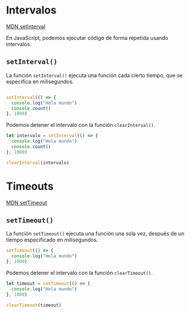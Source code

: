 # Intervalos

[MDN setInterval](https://developer.mozilla.org/es/docs/Web/API/WindowTimers/setInterval)

En JavaScript, podemos ejecutar código de forma repetida usando intervalos.

## `setInterval()`

La función `setInterval()` ejecuta una función cada cierto tiempo, que se especifica en milisegundos.

```javascript

setInterval(() => {
  console.log("Hola mundo")
  console.count()
}, 1000)
```

Podemos detener el intervalo con la función `clearInterval()`.

```javascript
let intervalo = setInterval(() => {
  console.log("Hola mundo")
  console.count()
}, 1000)

clearInterval(intervalo)
```

# Timeouts

[MDN setTimeout](https://developer.mozilla.org/es/docs/Web/API/WindowTimers/setTimeout)

## `setTimeout()`

La función `setTimeout()` ejecuta una función una sola vez, después de un tiempo especificado en milisegundos.

```javascript
setTimeout(() => {
  console.log("Hola mundo")
}, 1000)
```

Podemos detener el intervalo con la función `clearTimeout()`.

```javascript
let timeout = setTimeout(() => {
  console.log("Hola mundo")
}, 1000)

clearTimeout(timeout)
```

